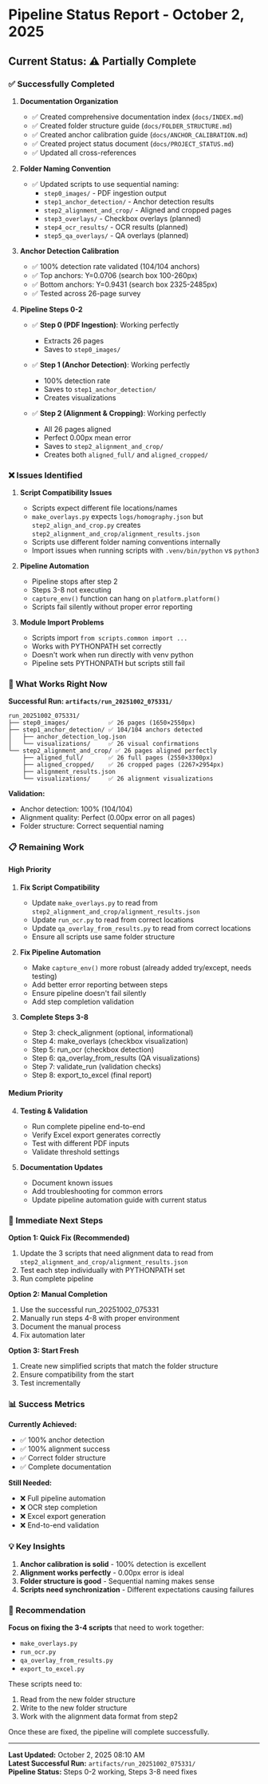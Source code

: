 # Pipeline Status Report - October 2, 2025

## Current Status: ⚠️ Partially Complete

### ✅ Successfully Completed

1. **Documentation Organization**
   - ✅ Created comprehensive documentation index (`docs/INDEX.md`)
   - ✅ Created folder structure guide (`docs/FOLDER_STRUCTURE.md`)
   - ✅ Created anchor calibration guide (`docs/ANCHOR_CALIBRATION.md`)
   - ✅ Created project status document (`docs/PROJECT_STATUS.md`)
   - ✅ Updated all cross-references

2. **Folder Naming Convention**
   - ✅ Updated scripts to use sequential naming:
     - `step0_images/` - PDF ingestion output
     - `step1_anchor_detection/` - Anchor detection results
     - `step2_alignment_and_crop/` - Aligned and cropped pages
     - `step3_overlays/` - Checkbox overlays (planned)
     - `step4_ocr_results/` - OCR results (planned)
     - `step5_qa_overlays/` - QA overlays (planned)

3. **Anchor Detection Calibration**
   - ✅ 100% detection rate validated (104/104 anchors)
   - ✅ Top anchors: Y=0.0706 (search box 100-260px)
   - ✅ Bottom anchors: Y=0.9431 (search box 2325-2485px)
   - ✅ Tested across 26-page survey

4. **Pipeline Steps 0-2**
   - ✅ **Step 0 (PDF Ingestion)**: Working perfectly
     - Extracts 26 pages
     - Saves to `step0_images/`
   
   - ✅ **Step 1 (Anchor Detection)**: Working perfectly
     - 100% detection rate
     - Saves to `step1_anchor_detection/`
     - Creates visualizations
   
   - ✅ **Step 2 (Alignment & Cropping)**: Working perfectly
     - All 26 pages aligned
     - Perfect 0.00px mean error
     - Saves to `step2_alignment_and_crop/`
     - Creates both `aligned_full/` and `aligned_cropped/`

### ❌ Issues Identified

1. **Script Compatibility Issues**
   - Scripts expect different file locations/names
   - `make_overlays.py` expects `logs/homography.json` but `step2_align_and_crop.py` creates `step2_alignment_and_crop/alignment_results.json`
   - Scripts use different folder naming conventions internally
   - Import issues when running scripts with `.venv/bin/python` vs `python3`

2. **Pipeline Automation**
   - Pipeline stops after step 2
   - Steps 3-8 not executing
   - `capture_env()` function can hang on `platform.platform()`
   - Scripts fail silently without proper error reporting

3. **Module Import Problems**
   - Scripts import `from scripts.common import ...`
   - Works with PYTHONPATH set correctly
   - Doesn't work when run directly with venv python
   - Pipeline sets PYTHONPATH but scripts still fail

### 🎯 What Works Right Now

**Successful Run: `artifacts/run_20251002_075331/`**

```
run_20251002_075331/
├── step0_images/           ✅ 26 pages (1650×2550px)
├── step1_anchor_detection/ ✅ 104/104 anchors detected
│   ├── anchor_detection_log.json
│   └── visualizations/     ✅ 26 visual confirmations
└── step2_alignment_and_crop/ ✅ 26 pages aligned perfectly
    ├── aligned_full/       ✅ 26 full pages (2550×3300px)
    ├── aligned_cropped/    ✅ 26 cropped pages (2267×2954px)
    ├── alignment_results.json
    └── visualizations/     ✅ 26 alignment visualizations
```

**Validation:**
- Anchor detection: 100% (104/104)
- Alignment quality: Perfect (0.00px error on all pages)
- Folder structure: Correct sequential naming

### 📋 Remaining Work

#### High Priority

1. **Fix Script Compatibility**
   - Update `make_overlays.py` to read from `step2_alignment_and_crop/alignment_results.json`
   - Update `run_ocr.py` to read from correct locations
   - Update `qa_overlay_from_results.py` to read from correct locations
   - Ensure all scripts use same folder structure

2. **Fix Pipeline Automation**
   - Make `capture_env()` more robust (already added try/except, needs testing)
   - Add better error reporting between steps
   - Ensure pipeline doesn't fail silently
   - Add step completion validation

3. **Complete Steps 3-8**
   - Step 3: check_alignment (optional, informational)
   - Step 4: make_overlays (checkbox visualization)
   - Step 5: run_ocr (checkbox detection)
   - Step 6: qa_overlay_from_results (QA visualizations)
   - Step 7: validate_run (validation checks)
   - Step 8: export_to_excel (final report)

#### Medium Priority

4. **Testing & Validation**
   - Run complete pipeline end-to-end
   - Verify Excel export generates correctly
   - Test with different PDF inputs
   - Validate threshold settings

5. **Documentation Updates**
   - Document known issues
   - Add troubleshooting for common errors
   - Update pipeline automation guide with current status

### 🔧 Immediate Next Steps

**Option 1: Quick Fix (Recommended)**
1. Update the 3 scripts that need alignment data to read from `step2_alignment_and_crop/alignment_results.json`
2. Test each step individually with PYTHONPATH set
3. Run complete pipeline

**Option 2: Manual Completion**
1. Use the successful run_20251002_075331
2. Manually run steps 4-8 with proper environment
3. Document the manual process
4. Fix automation later

**Option 3: Start Fresh**
1. Create new simplified scripts that match the folder structure
2. Ensure compatibility from the start
3. Test incrementally

### 📊 Success Metrics

**Currently Achieved:**
- ✅ 100% anchor detection
- ✅ 100% alignment success  
- ✅ Correct folder structure
- ✅ Complete documentation

**Still Needed:**
- ❌ Full pipeline automation
- ❌ OCR step completion
- ❌ Excel export generation
- ❌ End-to-end validation

### 💡 Key Insights

1. **Anchor calibration is solid** - 100% detection is excellent
2. **Alignment works perfectly** - 0.00px error is ideal
3. **Folder structure is good** - Sequential naming makes sense
4. **Scripts need synchronization** - Different expectations causing failures

### 🎯 Recommendation

**Focus on fixing the 3-4 scripts** that need to work together:
- `make_overlays.py`
- `run_ocr.py`
- `qa_overlay_from_results.py`
- `export_to_excel.py`

These scripts need to:
1. Read from the new folder structure
2. Write to the new folder structure
3. Work with the alignment data format from step2

Once these are fixed, the pipeline will complete successfully.

---

**Last Updated:** October 2, 2025 08:10 AM  
**Latest Successful Run:** `artifacts/run_20251002_075331/`  
**Pipeline Status:** Steps 0-2 working, Steps 3-8 need fixes
